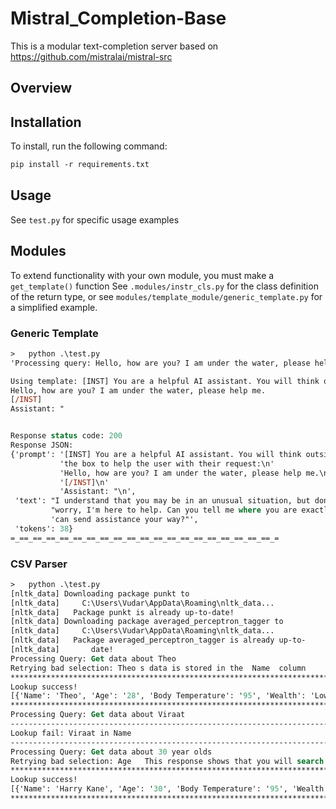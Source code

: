 # Mistral_Completion-Base
This is a modular text-completion server based on https://github.com/mistralai/mistral-src

## Overview


## Installation
To install, run the following command:
```ps
pip install -r requirements.txt
```

## Usage
See `test.py` for specific usage examples

## Modules
To extend functionality with your own module, you must make a `get_template()` function
See `.modules/instr_cls.py` for the class definition of the return type, or see `modules/template_module/generic_template.py` for a simplified example.

### Generic Template
```ps
>   python .\test.py
'Processing query: Hello, how are you? I am under the water, please help me.'

Using template: [INST] You are a helpful AI assistant. You will think outside of the box to help the user with their request:
Hello, how are you? I am under the water, please help me.
[/INST]
Assistant: "


Response status code: 200
Response JSON:
{'prompt': '[INST] You are a helpful AI assistant. You will think outside of ' 
           'the box to help the user with their request:\n'
           'Hello, how are you? I am under the water, please help me.\n'       
           '[/INST]\n'
           'Assistant: "\n',
 'text': "I understand that you may be in an unusual situation, but don't "    
         "worry, I'm here to help. Can you tell me where you are exactly so I "
         'can send assistance your way?"',
 'tokens': 38}
=_==_==_==_==_==_==_==_==_==_==_==_==_==_==_==_==_==_==_==_=
```

### CSV Parser
```ps
>   python .\test.py
[nltk_data] Downloading package punkt to
[nltk_data]     C:\Users\Vudar\AppData\Roaming\nltk_data...
[nltk_data]   Package punkt is already up-to-date!
[nltk_data] Downloading package averaged_perceptron_tagger to
[nltk_data]     C:\Users\Vudar\AppData\Roaming\nltk_data...  
[nltk_data]   Package averaged_perceptron_tagger is already up-to-
[nltk_data]       date!
Processing Query: Get data about Theo
Retrying bad selection: Theo s data is stored in the  Name  column
****************************************************************************************************
Lookup success!
[{'Name': 'Theo', 'Age': '28', 'Body Temperature': '95', 'Wealth': 'Low'}]
****************************************************************************************************
Processing Query: Get data about Viraat
----------------------------------------------------------------------------------------------------
Lookup fail: Viraat in Name
----------------------------------------------------------------------------------------------------
Processing Query: Get data about 30 year olds
Retrying bad selection: Age   This response shows that you will search for information about    year olds in the  Age  column
****************************************************************************************************
Lookup success!
[{'Name': 'Harry Kane', 'Age': '30', 'Body Temperature': '95', 'Wealth': 'Medium'}]
****************************************************************************************************
```